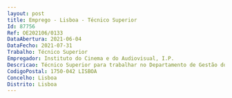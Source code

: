 ```yaml
--- 
layout: post
title: Emprego - Lisboa - Técnico Superior
Id: 87756
Ref: OE202106/0133
DataAbertura: 2021-06-04
DataFecho: 2021-07-31
Trabalho: Técnico Superior
Empregador: Instituto do Cinema e do Audiovisual, I.P.
Descricao: Técnico Superior para trabalhar no Departamento de Gestão do ICA, I.P. Aatividade centrar se á na área da contabilidade pública a) Garantir a gestão e execução do orçamento em estrito cumprimento dasnormas legais e regulamentares aplicáveis  assegurar a contabilidade do ICA, I.P., e dos instrumentos financeiros que funcionam junto dele, executar diversosprocedimentos de controlo característicos do sistema de controlo interno b) Desempenhar funções na área financeira ao nível da gestão orçamental emtermos de Despesa e Receitas  elaborar a proposta anual de orçamento, a contade gerência, bem como os demais instrumentos de gestão previsional e deprestação de contas  controlar a Execução Orçamental dos orçamentos defuncionamento e de investimento, com avaliações trimestrais  organizar osprocessos de alteração orçamental  elaborar informações e propostas no âmbitodo Orçamento para despacho superior c) Compilar e tratar a informação financeira, com vista a elaborar de relatóriosfinanceiros mensais, semestrais e anuais do Instituto  elaborar e prestarinformação financeira e fiscal a diversas entidades externas.d) Desencadear e preparar parte dos procedimentos de aquisição de bens eserviços do ICA, I. P., de acordo com as normas legais em vigor e) Colaborar na elaboração de peças procedimentais de aquisição de bens eserviços, desenvolvendo os adequados procedimentos de contratação pública aoabrigo do Código dos Contratos Públicos e Acordos Quadro f) Estruturar e utilizar os sistemas de informação de suporte à contrataçãopública g) Apoio e elaboração de candidaturas ao Sistema de Apoios à ModernizaçãoAdministrativa – SAMA h) Elaboração e a acompanhamento de candidaturas financiadas por programascomunitários.
CodigoPostal: 1750-042 LISBOA
Concelho: Lisboa
Distrito: Lisboa
--- 
```

